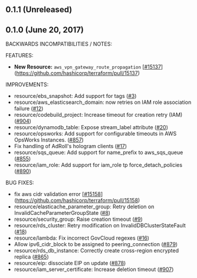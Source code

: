 ## 0.1.1 (Unreleased)
## 0.1.0 (June 20, 2017)

BACKWARDS INCOMPATIBILITIES / NOTES:

FEATURES:

* **New Resource:** `aws_vpn_gateway_route_propagation` [[#15137](https://github.com/terraform-providers/terraform-provider-aws/15137)](https://github.com/hashicorp/terraform/pull/15137)

IMPROVEMENTS:

* resource/ebs_snapshot: Add support for tags ([#3](https://github.com/terraform-providers/terraform-provider-aws/3))
* resource/aws_elasticsearch_domain: now retries on IAM role association failure ([#12](https://github.com/terraform-providers/terraform-provider-aws/12))
* resource/codebuild_project: Increase timeout for creation retry (IAM) ([#904](https://github.com/terraform-providers/terraform-provider-aws/904))
* resource/dynamodb_table: Expose stream_label attribute ([#20](https://github.com/terraform-providers/terraform-provider-aws/20))
* resource/opsworks: Add support for configurable timeouts in AWS OpsWorks Instances. ([#857](https://github.com/terraform-providers/terraform-provider-aws/857))
* Fix handling of AdRoll's hologram clients ([#17](https://github.com/terraform-providers/terraform-provider-aws/17))
* resource/sqs_queue: Add support for name_prefix to aws_sqs_queue ([#855](https://github.com/terraform-providers/terraform-provider-aws/855))
* resource/iam_role: Add support for iam_role tp force_detach_policies ([#890](https://github.com/terraform-providers/terraform-provider-aws/890))

BUG FIXES:

* fix aws cidr validation error [[#15158](https://github.com/terraform-providers/terraform-provider-aws/15158)](https://github.com/hashicorp/terraform/pull/15158)
* resource/elasticache_parameter_group: Retry deletion on InvalidCacheParameterGroupState ([#8](https://github.com/terraform-providers/terraform-provider-aws/8))
* resource/security_group: Raise creation timeout ([#9](https://github.com/terraform-providers/terraform-provider-aws/9))
* resource/rds_cluster: Retry modification on InvalidDBClusterStateFault ([#18](https://github.com/terraform-providers/terraform-provider-aws/18))
* resource/lambda: Fix incorrect GovCloud regexes ([#16](https://github.com/terraform-providers/terraform-provider-aws/16))
* Allow ipv6_cidr_block to be assigned to peering_connection ([#879](https://github.com/terraform-providers/terraform-provider-aws/879))
* resource/rds_db_instance: Correctly create cross-region encrypted replica ([#865](https://github.com/terraform-providers/terraform-provider-aws/865))
* resource/eip: dissociate EIP on update ([#878](https://github.com/terraform-providers/terraform-provider-aws/878))
* resource/iam_server_certificate: Increase deletion timeout ([#907](https://github.com/terraform-providers/terraform-provider-aws/907))
